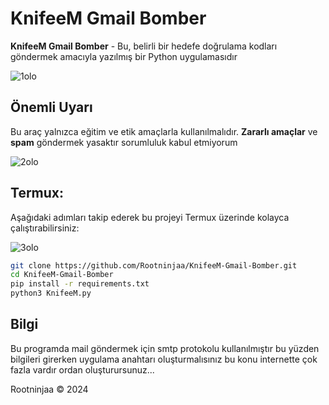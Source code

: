 # KnifeeM Gmail Bomber

**KnifeeM Gmail Bomber** - Bu, belirli bir hedefe doğrulama kodları göndermek amacıyla yazılmış bir Python uygulamasıdır

![1olo](https://github.com/user-attachments/assets/c222573a-55bb-4d2c-b325-53eaa30f1f76)

## Önemli Uyarı
Bu araç yalnızca eğitim ve etik amaçlarla kullanılmalıdır. **Zararlı amaçlar** ve **spam** göndermek yasaktır sorumluluk kabul etmiyorum

![2olo](https://github.com/user-attachments/assets/2c1cf3bc-f18f-4d74-9f5f-a6df9a33fdb2)

## Termux:

Aşağıdaki adımları takip ederek bu projeyi Termux üzerinde kolayca çalıştırabilirsiniz:

![3olo](https://github.com/user-attachments/assets/18481947-8c14-49fc-b2eb-82f255af830c)

```bash
git clone https://github.com/Rootninjaa/KnifeeM-Gmail-Bomber.git
cd KnifeeM-Gmail-Bomber
pip install -r requirements.txt
python3 KnifeeM.py
```

## Bilgi
Bu programda mail göndermek için smtp protokolu kullanılmıştır bu yüzden bilgileri girerken uygulama anahtarı oluşturmalısınız bu konu internette çok fazla vardır ordan oluşturursunuz...

Rootninjaa © 2024


